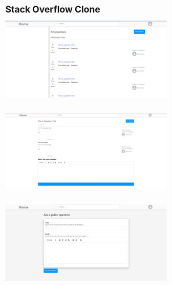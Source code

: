 # Stack Overflow Clone
![home page](https://github.com/jaypalmudaliyar24/comment_system/blob/main/Screenshots/home.jpg)

<br>

![Blog Page](https://github.com/jaypalmudaliyar24/comment_system/blob/main/Screenshots/Blog.jpg)

<br>

![Add Blog Page](https://github.com/jaypalmudaliyar24/comment_system/blob/main/Screenshots/Add_Blog.jpg)

<br>

